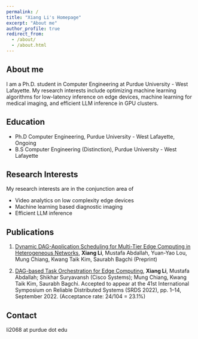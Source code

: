 ```yaml
---
permalink: /
title: "Xiang Li's Homepage"
excerpt: "About me"
author_profile: true
redirect_from: 
  - /about/
  - /about.html
---
```


## About me

I am a Ph.D. student in Computer Engineering at Purdue University - West Lafayette. My research interests include optimizing machine learning algorithms for low-latency inference on edge devices, machine learning for medical imaging, and efficient LLM inference in GPU clusters.

## Education
* Ph.D Computer Engineering, Purdue University - West Lafayette, Ongoing
* B.S Computer Engineering (Distinction), Purdue University - West Lafayette

## Research Interests
My research interests are in the conjunction area of 
 *  Video analytics on low complexity edge devices
 *  Machine learning based diagnostic imaging
 *  Efficient LLM inference


## Publications
1. [Dynamic DAG-Application Scheduling for Multi-Tier Edge Computing in Heterogeneous Networks](https://arxiv.org/abs/2409.10839),
**Xiang Li**, Mustafa Abdallah, Yuan-Yao Lou, Mung Chiang, Kwang Taik Kim, Saurabh Bagchi (Preprint)

2. [DAG-based Task Orchestration for Edge Computing](https://ieeexplore.ieee.org/abstract/document/9996961),
**Xiang Li**, Mustafa Abdallah; Shikhar Suryavansh (Cisco Systems); Mung Chiang, Kwang Taik Kim, Saurabh Bagchi. Accepted to appear at the 41st International Symposium on Reliable Distributed Systems (SRDS 2022), pp. 1–14, September 2022. (Acceptance rate: 24/104 = 23.1%)


## Contact
li2068 at purdue dot edu

